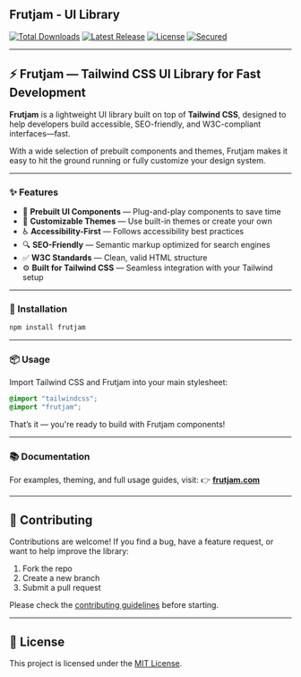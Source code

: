 ## Frutjam - UI Library

[![Total Downloads](https://img.shields.io/npm/dt/frutjam.svg)](https://www.npmjs.com/package/frutjam)
[![Latest Release](https://img.shields.io/npm/v/frutjam.svg)](https://github.com/nezanuha/frutjam/releases)
[![License](https://img.shields.io/npm/l/frutjam.svg)](https://github.com/nezanuha/frutjam/blob/master/LICENSE)
[![Secured](https://img.shields.io/badge/Security-Passed-green)](https://snyk.io/test/github/nezanuha/frutjam)

---

## ⚡ Frutjam — Tailwind CSS UI Library for Fast Development

**Frutjam** is a lightweight UI library built on top of **Tailwind CSS**, designed to help developers build accessible, SEO-friendly, and W3C-compliant interfaces—fast.

With a wide selection of prebuilt components and themes, Frutjam makes it easy to hit the ground running or fully customize your design system.

---

### ✨ Features

* 🧱 **Prebuilt UI Components** — Plug-and-play components to save time
* 🎨 **Customizable Themes** — Use built-in themes or create your own
* ♿ **Accessibility-First** — Follows accessibility best practices
* 🔍 **SEO-Friendly** — Semantic markup optimized for search engines
* ✅ **W3C Standards** — Clean, valid HTML structure
* ⚙️ **Built for Tailwind CSS** — Seamless integration with your Tailwind setup

---

### 🚀 Installation

```bash
npm install frutjam
```

---

### 📦 Usage

Import Tailwind CSS and Frutjam into your main stylesheet:

```css
@import "tailwindcss";
@import "frutjam";
```

That’s it — you're ready to build with Frutjam components!

---

### 📚 Documentation

For examples, theming, and full usage guides, visit:
👉 **[frutjam.com](https://frutjam.com)**

---

## 🤝 Contributing

Contributions are welcome! If you find a bug, have a feature request, or want to help improve the library:

1. Fork the repo
2. Create a new branch
3. Submit a pull request

Please check the [contributing guidelines](CONTRIBUTING.md) before starting.

---

## 📄 License

This project is licensed under the [MIT License](LICENSE).
